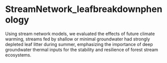 # StreamNetwork_leafbreakdownphenology
Using stream network models, we evaluated the effects of future climate warming, streams fed by shallow or minimal groundwater had strongly depleted leaf litter during summer, emphasizing the importance of deep groundwater thermal inputs for the stability and resilience of forest stream ecosystems.
